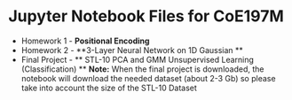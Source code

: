 # Jupyter Notebook Files for CoE197M

* Homework 1 - **Positional Encoding**
* Homework 2 - **3-Layer Neural Network on 1D Gaussian **
* Final Project - ** STL-10 PCA and GMM Unsupervised Learning (Classification) **
**Note:** When the final project is downloaded, the notebook will download the needed dataset (about 2-3 Gb) so please take into account the size of the STL-10 Dataset
